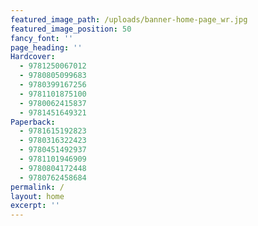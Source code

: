 ```yaml
---
featured_image_path: /uploads/banner-home-page_wr.jpg
featured_image_position: 50
fancy_font: ''
page_heading: ''
Hardcover:
  - 9781250067012
  - 9780805099683
  - 9780399167256
  - 9781101875100
  - 9780062415837
  - 9781451649321
Paperback:
  - 9781615192823
  - 9780316322423
  - 9780451492937
  - 9781101946909
  - 9780804172448
  - 9780762458684
permalink: /
layout: home
excerpt: ''
---
```



